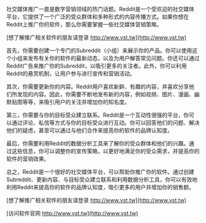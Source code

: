 社交媒体推广一直是数字营销领域的热门话题。Reddit是一个受欢迎的社交媒体平台，它提供了一个广泛的受众群体和多种形式的内容传播方式。如果你想在Reddit上推广你的软件，那么你需要掌握一些社交媒体营销策略。

[想了解推广相关软件的朋友请登录 http://www.vst.tw](http://www.vst.tw)

首先，你需要创建一个专门的Subreddit（小组）来展示你的产品。你可以使用这个小组来发布有关你的软件的最新动态，以及为用户解答常见问题。你还可以通过Reddit广告来推广你的Subreddit，以吸引更多的关注者。此外，你可以利用Reddit的悬赏机制，让用户参与进行宣传和营销活动。

其次，你需要更新你的内容。Reddit用户喜欢新鲜、有趣的内容，并喜欢分享他们所发现的内容。因此，你需要不断地发布新的内容，例如视频、图片、漫画、幽默贴图等等，来吸引用户的关注并增加你的知名度。

第三，你需要与你的目标受众建立联系。Reddit是一个互动性很强的平台，你可以通过评论、私信等方式与你的目标受众进行互动。你可以回答他们的问题、解决他们的疑虑，甚至可以通过与他们合作来提高你的软件的品牌认知度。

最后，你需要利用Reddit的数据分析工具来了解你的受众群体和他们的兴趣。通过这些信息，你可以调整你的宣传策略，以更好地满足你的受众需求，并提高你的软件的营销效果。

总之，Reddit是一个很好的社交媒体平台，可以帮助你推广你的软件。通过创建Subreddit、更新内容、与目标受众建立联系和利用数据分析工具，你可以有效地利用Reddit来提高你的软件的品牌认知度，吸引更多的用户并增加你的销售额。

[想了解推广相关软件的朋友请登录 http://www.vst.tw](http://www.vst.tw)


[访问软件官网 http://www.vst.tw](http://www.vst.tw)

